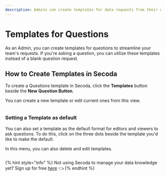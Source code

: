 ```yaml
---
description: Admins can create templates for data requests from their users.
---
```


# Templates for Questions

As an Admin, you can create templates for questions to streamline your team's requests. If you're asking a question, you can utilize these templates instead of a blank question request.

## How to Create Templates in Secoda

To create a Questions template in Secoda, click the **Templates** button beside the **New Question Button**.

You can create a new template or edit current ones from this view.

<figure><img src="https://secoda-public-media-assets.s3.amazonaws.com/121d5ff7-569a-4e95-8ab6-4868009f705a.png" alt=""></figure>

### Setting a Template as default

You can also set a template as the default format for editors and viewers to ask questions. To do this, click on the three dots beside the template you'd like to make the default.

In this menu, you can also delete and edit templates.

<figure><img src="https://secoda-public-media-assets.s3.amazonaws.com/2f653496-8fe6-4062-afa3-672b96d52c7e.png" alt=""></figure>

{% hint style="info" %}
Not using Secoda to manage your data knowledge yet? Sign up for free [here](https://app.secoda.co) 👈
{% endhint %}
